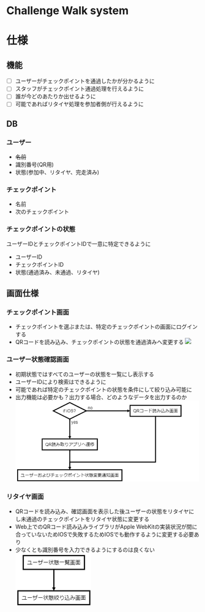 # Challenge Walk system

# 仕様
## 機能
- [ ] ユーザーがチェックポイントを通過したかが分かるように
- [ ] スタッフがチェックポイント通過処理を行えるように
- [ ] 誰が今どのあたりか出せるように
- [ ] 可能であればリタイヤ処理を参加者側が行えるように

## DB
### ユーザー
* ~~名前~~
* 識別番号(QR用)
* 状態(参加中、リタイヤ、完走済み)

### チェックポイント
* 名前
* 次のチェックポイント

### チェックポイントの状態
ユーザーIDとチェックポイントIDで一意に特定できるように
* ユーザーID
* チェックポイントID
* 状態(通過済み、未通過、リタイヤ)


## 画面仕様
### チェックポイント画面
* チェックポイントを選ぶまたは、特定のチェックポイントの画面にログインする
* QRコードを読み込み、チェックポイントの状態を通過済みへ変更する
![](https://raw.githubusercontent.com/kiotaku/challenge-walk-system/master/readme-img/check_point-flow.png?token=AKsC9o39oqjqXgnlVqfnZgc46wjGo0_hks5Z9K6CwA%3D%3D)

### ユーザー状態確認画面
* 初期状態ではすべてのユーザーの状態を一覧にし表示する
* ユーザーIDにより検索はできるように
* 可能であれば特定のチェックポイントの状態を条件にして絞り込み可能に
* 出力機能は必要かも？出力する場合、どのようなデータを出力するのか
![](https://raw.githubusercontent.com/kiotaku/challenge-walk-system/master/readme-img/retire-flow.png?token=AKsC9q0i0NS-hsIPJOBYtU4AefUwWFjgks5Z9K6owA%3D%3D)

### リタイヤ画面
* QRコードを読み込み、確認画面を表示した後ユーザーの状態をリタイヤにし未通過のチェックポイントをリタイヤ状態に変更する
* Web上でのQRコード読み込みライブラリがApple WebKitの実装状況が間に合っていないためIOSで失敗するためIOSでも動作するように変更する必要あり
* 少なくとも識別番号を入力できるようにするのは良くない
![](https://raw.githubusercontent.com/kiotaku/challenge-walk-system/master/readme-img/user-status-flow.png?token=AKsC9lBDVNKBFqFUbIf1p5VCJHDGvxhuks5Z9K66wA%3D%3D)
